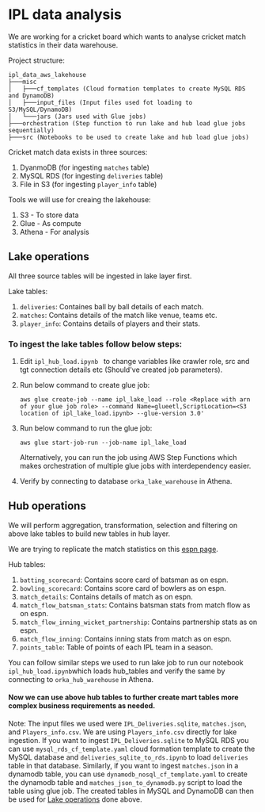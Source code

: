 # IPL data analysis

We are working for a cricket board which wants to 
analyse cricket match statistics in their data warehouse.

Project structure:
```
ipl_data_aws_lakehouse
├───misc
│   ├───cf_templates (Cloud formation templates to create MySQL RDS and DynamoDB)
│   ├───input_files (Input files used fot loading to S3/MySQL/DynamoDB)
│   └───jars (Jars used with Glue jobs)
├───orchestration (Step function to run lake and hub load glue jobs sequentially)
├───src (Notebooks to be used to create lake and hub load glue jobs)
```

Cricket match data exists in three sources:
1. DyanmoDB (for ingesting ```matches``` table)
2. MySQL RDS (for ingesting ```deliveries``` table)
3. File in S3 (for ingesting ```player_info``` table)

Tools we will use for creaing the lakehouse:
1. S3 - To store data
2. Glue - As compute
3. Athena - For analysis

## <a name="lake_operations"></a>Lake operations

All three source tables will be ingested in lake layer 
first.

Lake tables:
1. ```deliveries```: Containes ball by ball details of 
   each match.
2. ```matches```: Contains details of the match like 
   venue, teams etc.
3. ```player_info```: Contains details of players and 
   their stats.

### To ingest the lake tables follow below steps:
1. Edit ```ipl_hub_load.ipynb ``` to change variables 
   like crawler role, src and tgt connection details etc 
   (Should've created job parameters). 
2. Run below command to create glue job: 

    ```aws glue create-job --name ipl_lake_load --role <Replace with arn of your glue job role> --command Name=glueetl,ScriptLocation=<S3 location of ipl_lake_load.ipynb> --glue-version 3.0'```
3. Run below command to run the glue job:

   ```aws glue start-job-run --job-name ipl_lake_load```
   
   Alternatively, you can run the job using AWS Step Functions which makes orchestration of multiple glue jobs with interdependency easier.
4. Verify by connecting to database ```orka_lake_warehouse``` in Athena.


## Hub operations

We will perform aggregation, transformation, selection 
and filtering on above lake tables to build new tables in 
hub layer.

We are trying to replicate the match statistics on this [espn page](https://www.espncricinfo.com/series/ipl-2017-1078425/sunrisers-hyderabad-vs-royal-challengers-bangalore-1st-match-1082591/full-scorecard).

Hub tables:
1. ```batting_scorecard```: Contains score card of batsman as on espn.
2. ```bowling_scorecard```: Contains score card of bowlers as on espn.
3. ```match_details```: Contains details of match as on espn.
4. ```match_flow_batsman_stats```: Contains batsman stats from match flow as on espn.
5. ```match_flow_inning_wicket_partnership```: Contains partnership stats as on espn.
6. ```match_flow_inning```: Contains inning stats from match as on espn.
7. ```points_table```: Table of points of each IPL team in a season.

You can follow similar steps we used to run lake job to run our notebook ```ipl_hub_load.ipynb```which loads hub_tables and verify the same by connecting to ```orka_hub_warehouse``` in Athena.

#### Now we can use above hub tables to further create mart tables more complex business requirements as needed. 


Note: The input files we used were ```IPL_Deliveries.sqlite```, ```matches.json```, and  ```Players_info.csv```. We are using ```Players_info.csv``` directly for lake ingestion. If you want to ingest  ```IPL_Deliveries.sqlite``` to MySQL RDS you can use ```mysql_rds_cf_template.yaml``` cloud formation template to create the MySQL database and ```deliveries_sqlite_to_rds.ipynb``` to load ```deliveries``` table in that database. Similarly, if you want to ingest ```matches.json``` in a dynamodb table, you can use ```dynamodb_nosql_cf_template.yaml``` to create the dynamodb table and  ```matches_json_to_dynamodb.py``` script to load the table using glue job. The created tables in MySQL and DynamoDB can then be used for [Lake operations](lake_operations) done above.

